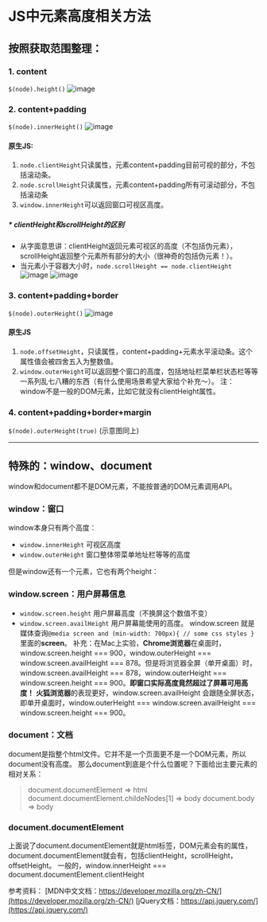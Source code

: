 # JS中元素高度相关方法

## 按照获取范围整理：
### 1. content
 `$(node).height()`
![image](http://upload-images.jianshu.io/upload_images/5720797-25c1eed9e7a36f10.png?imageMogr2/auto-orient/strip%7CimageView2/2/w/1240)

### 2. content+padding
 `$(node).innerHeight()` 
![image](http://upload-images.jianshu.io/upload_images/5720797-fc01c0c8332ba40d.png?imageMogr2/auto-orient/strip%7CimageView2/2/w/1240)
#### 原生JS:
1.  `node.clientHeight`只读属性，元素content+padding目前可视的部分，不包括滚动条。
2.  `node.scrollHeight`只读属性，元素content+padding所有可滚动部分，不包括滚动条
3. `window.innerHeight`可以返回窗口可视区高度。
##### * clientHeight和scrollHeight的区别
* 从字面意思讲：clientHeight返回元素可视区的高度（不包括伪元素），scrollHeight返回整个元素所有部分的大小（很神奇的包括伪元素！）。
* 当元素小于容器大小时，``node.scrollHeight == node.clientHeight``
![image](http://upload-images.jianshu.io/upload_images/5720797-b1a7c2c9eab2a5d5.png?imageMogr2/auto-orient/strip%7CimageView2/2/w/1240)
![image](http://upload-images.jianshu.io/upload_images/5720797-77d87afc363373b3.png?imageMogr2/auto-orient/strip%7CimageView2/2/w/1240)

### 3. content+padding+border
`$(node).outerHeight()`
![image](http://upload-images.jianshu.io/upload_images/5720797-469c58d2e96120b6.png?imageMogr2/auto-orient/strip%7CimageView2/2/w/1240)
#### 原生JS
 1. `node.offsetHeight`，只读属性，content+padding+元素水平滚动条。这个属性值会被四舍五入为整数值。
2. `window.outerHeight`可以返回整个窗口的高度，包括地址栏菜单栏状态栏等等一系列乱七八糟的东西（有什么使用场景希望大家给个补充～）。
注：window不是一般的DOM元素，比如它就没有clientHeight属性。

### 4. content+padding+border+margin
`$(node).outerHeight(true)`
(示意图同上)

***
## 特殊的：window、document
window和document都不是DOM元素，不能按普通的DOM元素调用API。
### window：窗口
window本身只有两个高度：
* `window.innerHeight` 可视区高度
* `window.outerHeight` 窗口整体带菜单地址栏等等的高度

但是window还有一个元素，它也有两个height：
### window.screen：用户屏幕信息
* `window.screen.height` 用户屏幕高度（不换屏这个数值不变）
* `window.screen.availHeight` 用户屏幕能使用的高度。
window.screen 就是媒体查询`@media screen and (min-width: 700px){ // some css styles }`里面的**screen**。
补充：在Mac上实验，**Chrome浏览器**在桌面时，window.screen.height === 900，window.outerHeight === window.screen.availHeight === 878。但是将浏览器全屏（单开桌面）时，window.screen.availHeight === 878，window.outerHeight === window.screen.height === 900。**即窗口实际高度竟然超过了屏幕可用高度！**
**火狐浏览器**的表现更好，window.screen.availHeight 会跟随全屏状态，即单开桌面时，window.outerHeight === window.screen.availHeight === window.screen.height === 900。

### document：文档
document是指整个html文件。它并不是一个页面更不是一个DOM元素，所以document没有高度。
那么document到底是个什么位置呢？下面给出主要元素的相对关系：
> document.documentElement => html
> document.documentElement.childeNodes[1] => body
> document.body => body

### document.documentElement
上面说了document.documentElement就是html标签，DOM元素会有的属性，document.documentElement就会有，包括clientHeight，scrollHeight，offsetHeight。
一般的，window.innerHeight === document.documentElement.clientHeight


参考资料：
[MDN中文文档：https://developer.mozilla.org/zh-CN/](https://developer.mozilla.org/zh-CN/)
[jQuery文档：https://api.jquery.com/](https://api.jquery.com/)